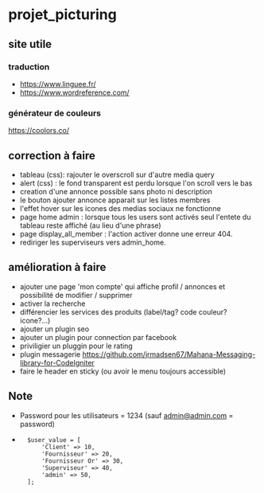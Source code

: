 # projet_picturing

## site utile
### traduction
* https://www.linguee.fr/
* https://www.wordreference.com/
### générateur de couleurs
https://coolors.co/

## correction à faire
* tableau (css): rajouter le overscroll sur d'autre media query
* alert (css) : le fond transparent est perdu lorsque l'on scroll vers le bas
* creation d'une annonce possible sans photo ni description
* le bouton ajouter annonce apparait sur les listes membres
* l'effet hover sur les icones des medias sociaux ne fonctionne
* page home admin : lorsque tous les users sont activés seul l'entete du tableau reste affiché (au lieu d'une phrase)
* page display_all_member : l'action activer donne une erreur 404.
* rediriger les superviseurs vers admin_home.

## amélioration à faire
* ajouter une page 'mon compte' qui affiche profil / annonces et possibilité de modifier / supprimer
* activer la recherche
* différencier les services des produits (label/tag? code couleur? icone?...) 
* ajouter un plugin seo
* ajouter un plugin pour connection par facebook
* priviligier un pluggin pour le rating
* plugin messagerie https://github.com/jrmadsen67/Mahana-Messaging-library-for-CodeIgniter
* faire le header en sticky (ou avoir le menu toujours accessible)


## Note
* Password pour les utilisateurs = 1234 (sauf admin@admin.com = password)
* 		$user_value = [
			'Client' => 10,
			'Fournisseur' => 20,
			'Fournisseur Or' => 30,
			'Superviseur' => 40,
			'admin' => 50,
		];
